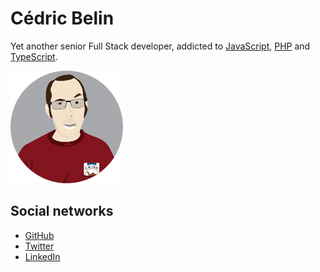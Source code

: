 # Cédric Belin
Yet another senior Full Stack developer, addicted to [JavaScript](https://developer.mozilla.org/en-US/docs/Web/JavaScript), [PHP](https://www.php.net) and [TypeScript](https://www.typescriptlang.org).

![Cédric Belin](img/cedric_belin.png)

## Social networks

- [GitHub](https://github.com/cedx)
- [Twitter](https://twitter.com/cedxbelin)
- [LinkedIn](https://linkedin.com/in/cedxbelin)
